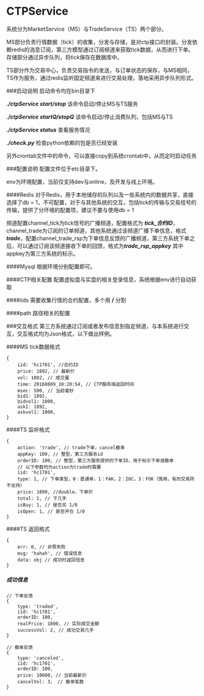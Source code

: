 # CTPService

系统分为MarketService（MS）与TradeService（TS）两个部分。

MS部分负责行情数据（tick）的收集，分发与存储，是对ctp接口的封装。分发依赖redis的消息订阅，第三方模型通过订阅频道来获取tick数据，从而进行下单。存储部分通过异步队列，将tick保存在数据库中。

TS部分作为交易中心，负责交易指令的发送，与订单状态的保存，与MS相同，TS作为服务，通过redis监听固定频道来进行交易处理，落地采用异步队列形式。

###启动说明
启动命令均在bin目录下

***./ctpService start/stop*** 该命令启动/停止MS与TS服务

***./ctpService startQ/stopQ*** 该命令启动/停止消费队列，包括MS与TS

***./ctpService status*** 查看服务情况

***./check.py*** 检查python依赖的包是否已经安装

另外crontab文件中的命令，可以直接copy到系统crontab中，从而定时启动任务

###配置说明
配置文件位于etc目录下。

env为环境配置，当前仅支持dev与online，及开发与线上环境。

####Redis
对于Redis，用于本地储存的队列以及一些系统内的数据共享，直接选择了db = 1，不可配置，对于与其他系统的交互，包括tick的传输与交易信号的传输，提供了分环境的配置项，建议不要与使用db = 1

频道配置channel_tick为tick信号的广播频道，配置格式为 ***tick_合约ID***，channel_trade为订阅的订单频道，其他系统通过该频道广播下单信息，格式 ***trade***，配置channel_trade_rsp为下单信息反馈的广播频道，第三方系统下单之后，可以通过订阅该频道接收下单的回馈，格式为***trade_rsp_appkey*** 其中appkey为第三方系统的标示。

####Mysql
根据环境分别配置即可。

####CTP相关配置
配置虚拟盘与实盘的相关登录信息，系统根据env进行自动获取

####iids
需要收集行情的合约配置，多个用 **/** 分割

####path
路径相关的配置


###交互格式
第三方系统通过订阅或者发布信息到指定频道，与本系统进行交互，交互格式均为Json格式，以下做出样例。

####MS tick数据格式

    {
        iid: 'hc1701', //合约ID
        price: 1892, // 最新价
        vol: 1002, // 成交量
        time: 20160809_10:20:54, // CTP服务端返回时间
        msec: 500, // 当前毫秒
        bid1: 1892,
        bidvol1: 1000,
        ask1: 1892,
        askvol1: 1000,
    }

####TS 监听格式

    {
        action: 'trade', // trade下单，cancel撤单
        appKey: 100, // 整型，第三方服务id
        orderID: 100, // 整型，第三方服务提供的下单ID，用于标示下单或撤单
        // 以下参数均为action为trade时需要
        iid: 'hc1701',
        type: 1, // 下单类型，0：普通单，1：FAK，2：IOC，3：FOK（慎用，有的交易所不支持）
        price: 1890, //double，下单价
        total: 1, // 下几手
        isBuy: 1, // 是否买 1/0
        isOpen: 1, // 是否开仓 1/0
    }

####TS 返回格式

    {
        err: 0, // 非零失败
        msg: 'hahah', // 错误信息
        data: obj // 成功时返回信息
    }

##### 成功信息

    // 下单反馈
    {
        type: 'traded',
        iid: 'hc1701',
        orderID: 100,
        realPrice: 1000, // 实际成交金额
        successVol: 2, // 成功交易几手
    }

    // 撤单反馈
    {
        type: 'canceled',
        iid: 'hc1701',
        orderID: 100,
        price: 10000, // 当前最新价
        cancelVol: 3， // 撤单笔数
    }


